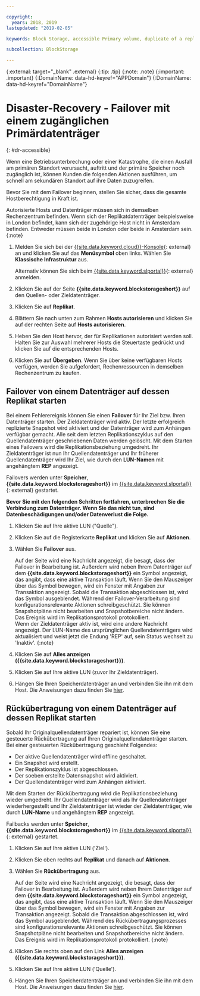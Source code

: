 ```yaml
---

copyright:
  years: 2018, 2019
lastupdated: "2019-02-05"

keywords: Block Storage, accessible Primary volume, duplicate of a replica volume, Disaster Recovery, volume duplication, replication, failover, failback

subcollection: BlockStorage

---
```

{:external: target="_blank" .external}
{:tip: .tip}
{:note: .note}
{:important: .important}
{:DomainName: data-hd-keyref="APPDomain"}
{:DomainName: data-hd-keyref="DomainName"}

# Disaster-Recovery - Failover mit einem zugänglichen Primärdatenträger
{: #dr-accessible}

Wenn eine Betriebsunterbrechung oder einer Katastrophe, die einen Ausfall am primären Standort verursacht, auftritt und der primäre Speicher noch zugänglich ist, können Kunden die folgenden Aktionen ausführen, um schnell am sekundären Standort auf ihre Daten zuzugreifen.

Bevor Sie mit dem Failover beginnen, stellen Sie sicher, dass die gesamte Hostberechtigung in Kraft ist.

Autorisierte Hosts und Datenträger müssen sich in demselben Rechenzentrum befinden. Wenn sich der Replikatdatenträger beispielsweise in London befindet, kann sich der zugehörige Host nicht in Amsterdam befinden. Entweder müssen beide in London oder beide in Amsterdam sein.
{:note}

1. Melden Sie sich bei der [{{site.data.keyword.cloud}}-Konsole](https://{DomainName}/catalog){: external} an und klicken Sie auf das **Menüsymbol** oben links. Wählen Sie **Klassische Infrastruktur** aus.

   Alternativ können Sie sich beim [{{site.data.keyword.slportal}}](https://control.softlayer.com/){: external} anmelden.
2. Klicken Sie auf der Seite **{{site.data.keyword.blockstorageshort}}** auf den Quellen- oder Zieldatenträger.
3. Klicken Sie auf **Replikat**.
4. Blättern Sie nach unten zum Rahmen **Hosts autorisieren** und klicken Sie auf der rechten Seite auf **Hosts autorisieren**.
5. Heben Sie den Host hervor, der für Replikationen autorisiert werden soll. Halten Sie zur Auswahl mehrerer Hosts die Steuertaste gedrückt und klicken Sie auf die entsprechenden Hosts.
6. Klicken Sie auf **Übergeben**. Wenn Sie über keine verfügbaren Hosts verfügen, werden Sie aufgefordert, Rechenressourcen in demselben Rechenzentrum zu kaufen.


## Failover von einem Datenträger auf dessen Replikat starten

Bei einem Fehlerereignis können Sie einen **Failover** für Ihr Ziel bzw. Ihren Datenträger starten. Der Zieldatenträger wird aktiv. Der letzte erfolgreich replizierte Snapshot wird aktiviert und der Datenträger wird zum Anhängen verfügbar gemacht. Alle seit dem letzten Replikationszyklus auf den Quellendatenträger geschriebenen Daten werden gelöscht. Mit dem Starten eines Failovers wird die Replikationsbeziehung umgedreht. Ihr Zieldatenträger ist nun Ihr Quellendatenträger und Ihr früherer Quellendatenträger wird Ihr Ziel, wie durch den **LUN-Namen** mit angehängtem **REP** angezeigt.

Failovers werden unter **Speicher**, **{{site.data.keyword.blockstorageshort}}** im [{{site.data.keyword.slportal}}](https://control.softlayer.com/){: external} gestartet.

**Bevor Sie mit den folgenden Schritten fortfahren, unterbrechen Sie die Verbindung zum Datenträger. Wenn Sie das nicht tun, sind Datenbeschädigungen und/oder Datenverlust die Folge.**

1. Klicken Sie auf Ihre aktive LUN ("Quelle").
2. Klicken Sie auf die Registerkarte **Replikat** und klicken Sie auf **Aktionen**.
3. Wählen Sie **Failover** aus.

   Auf der Seite wird eine Nachricht angezeigt, die besagt, dass der Failover in Bearbeitung ist. Außerdem wird neben Ihrem Datenträger auf dem **{{site.data.keyword.blockstorageshort}}** ein Symbol angezeigt, das angibt, dass eine aktive Transaktion läuft. Wenn Sie den Mauszeiger über das Symbol bewegen, wird ein Fenster mit Angaben zur Transaktion angezeigt. Sobald die Transaktion abgeschlossen ist, wird das Symbol ausgeblendet. Während der Failover-Verarbeitung sind konfigurationsrelevante Aktionen schreibgeschützt. Sie können Snapshotpläne nicht bearbeiten und Snapshotbereiche nicht ändern. Das Ereignis wird im Replikationsprotokoll protokolliert.<br/> Wenn der Zieldatenträger aktiv ist, wird eine andere Nachricht angezeigt. Der LUN-Name des ursprünglichen Quellendatenträgers wird aktualisiert und weist jetzt die Endung 'REP' auf, sein Status wechselt zu 'Inaktiv'.
   {:note}
4. Klicken Sie auf **Alles anzeigen ({{site.data.keyword.blockstorageshort}})**.
5. Klicken Sie auf Ihre aktive LUN (zuvor Ihr Zieldatenträger).
6. Hängen Sie Ihren Speicherdatenträger an und verbinden Sie ihn mit dem Host. Die Anweisungen dazu finden Sie [hier](/docs/infrastructure/BlockStorage?topic=BlockStorage-orderingthroughConsole).


## Rückübertragung von einem Datenträger auf dessen Replikat starten

Sobald Ihr Originalquellendatenträger repariert ist, können Sie eine gesteuerte Rückübertragung auf Ihren Originalquellendatenträger starten. Bei einer gesteuerten Rückübertragung geschieht Folgendes:

- Der aktive Quellendatenträger wird offline geschaltet.
- Ein Snapshot wird erstellt.
- Der Replikationszyklus ist abgeschlossen.
- Der soeben erstellte Datensnapshot wird aktiviert.
- Der Quellendatenträger wird zum Anhängen aktiviert.

Mit dem Starten der Rückübertragung wird die Replikationsbeziehung wieder umgedreht. Ihr Quellendatenträger wird als Ihr Quellendatenträger wiederhergestellt und Ihr Zieldatenträger ist wieder der Zieldatenträger, wie durch **LUN-Name** und angehängtem **REP** angezeigt.

Failbacks werden unter **Speicher**, **{{site.data.keyword.blockstorageshort}}** im [{{site.data.keyword.slportal}}](https://control.softlayer.com/){: external} gestartet.

1. Klicken Sie auf Ihre aktive LUN ('Ziel').
2. Klicken Sie oben rechts auf **Replikat** und danach auf **Aktionen**.
3. Wählen Sie **Rückübertragung** aus.

   Auf der Seite wird eine Nachricht angezeigt, die besagt, dass der Failover in Bearbeitung ist. Außerdem wird neben Ihrem Datenträger auf dem **{{site.data.keyword.blockstorageshort}}** ein Symbol angezeigt, das angibt, dass eine aktive Transaktion läuft. Wenn Sie den Mauszeiger über das Symbol bewegen, wird ein Fenster mit Angaben zur Transaktion angezeigt. Sobald die Transaktion abgeschlossen ist, wird das Symbol ausgeblendet. Während des Rückübertragungsprozesses sind konfigurationsrelevante Aktionen schreibgeschützt. Sie können Snapshotpläne nicht bearbeiten und Snapshotbereiche nicht ändern. Das Ereignis wird im Replikationsprotokoll protokolliert.
   {:note}
4. Klicken Sie rechts oben auf den Link **Alles anzeigen ({{site.data.keyword.blockstorageshort}})**.
5. Klicken Sie auf Ihre aktive LUN ('Quelle').
6. Hängen Sie Ihren Speicherdatenträger an und verbinden Sie ihn mit dem Host. Die Anweisungen dazu finden Sie [hier](/docs/infrastructure/BlockStorage?topic=BlockStorage-orderingthroughConsole).
